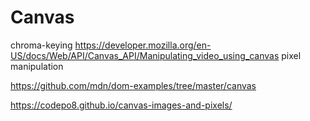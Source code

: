 # Canvas

chroma-keying https://developer.mozilla.org/en-US/docs/Web/API/Canvas_API/Manipulating_video_using_canvas
pixel manipulation

https://github.com/mdn/dom-examples/tree/master/canvas

https://codepo8.github.io/canvas-images-and-pixels/
